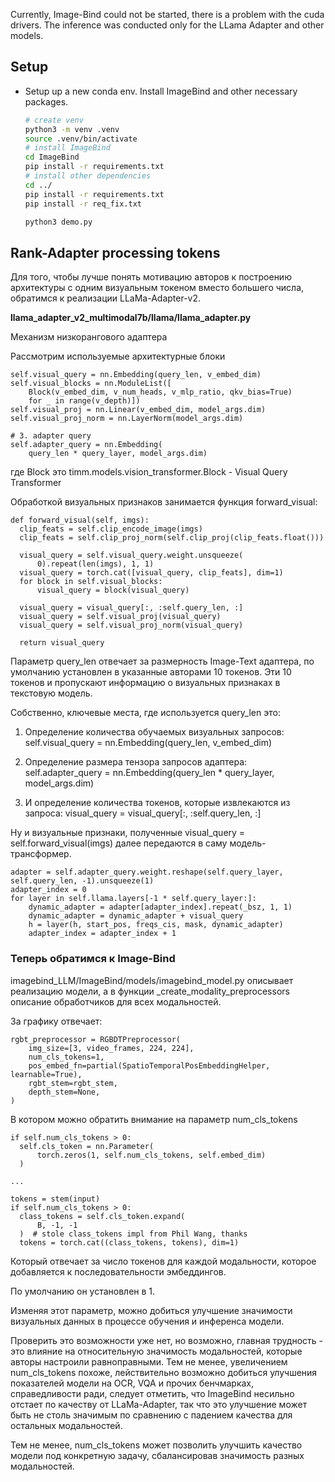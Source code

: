 Currently, Image-Bind could not be started, there is a problem with the cuda drivers. The inference was conducted only for the LLama Adapter and other models.


## Setup

* Setup up a new conda env. Install ImageBind and other necessary packages.
  ```bash
  # create venv
  python3 -m venv .venv
  source .venv/bin/activate
  # install ImageBind
  cd ImageBind
  pip install -r requirements.txt
  # install other dependencies
  cd ../
  pip install -r requirements.txt
  pip install -r req_fix.txt

  python3 demo.py
  ```

## Rank-Adapter processing tokens

Для того, чтобы лучше понять мотивацию авторов к построению архитектуры с одним визуальным токеном вместо большего числа, обратимся к реализации LLaMa-Adapter-v2.

**llama_adapter_v2_multimodal7b/llama/llama_adapter.py**

Механизм низкорангового адаптера 

Рассмотрим используемые архитектурные блоки

```
self.visual_query = nn.Embedding(query_len, v_embed_dim)
self.visual_blocks = nn.ModuleList([
    Block(v_embed_dim, v_num_heads, v_mlp_ratio, qkv_bias=True)
    for _ in range(v_depth)])
self.visual_proj = nn.Linear(v_embed_dim, model_args.dim)
self.visual_proj_norm = nn.LayerNorm(model_args.dim)

# 3. adapter query
self.adapter_query = nn.Embedding(
    query_len * query_layer, model_args.dim)
```

где Block это timm.models.vision_transformer.Block - Visual Query Transformer

Обработкой визуальных признаков занимается функция forward_visual:

```
def forward_visual(self, imgs):
  clip_feats = self.clip_encode_image(imgs)
  clip_feats = self.clip_proj_norm(self.clip_proj(clip_feats.float()))

  visual_query = self.visual_query.weight.unsqueeze(
      0).repeat(len(imgs), 1, 1)
  visual_query = torch.cat([visual_query, clip_feats], dim=1)
  for block in self.visual_blocks:
      visual_query = block(visual_query)

  visual_query = visual_query[:, :self.query_len, :]
  visual_query = self.visual_proj(visual_query)
  visual_query = self.visual_proj_norm(visual_query)

  return visual_query
```

Параметр query_len отвечает за размерность Image-Text адаптера, по умолчанию установлен в указанные авторами 10 токенов. Эти 10 токенов и пропускают информацию о визуальных признаках в текстовую модель.

Собственно, ключевые места, где используется query_len это:

1)  Определение количества обучаемых визуальных запросов:
    self.visual_query = nn.Embedding(query_len, v_embed_dim)

2)  Определение размера тензора запросов адаптера:
    self.adapter_query = nn.Embedding(query_len * query_layer, model_args.dim)

3)  И определение количества токенов, которые извлекаются из запроса:
    visual_query = visual_query[:, :self.query_len, :]

Ну и визуальные признаки, полученные visual_query = self.forward_visual(imgs) далее передаются в саму модель-трансформер.

```
adapter = self.adapter_query.weight.reshape(self.query_layer, self.query_len, -1).unsqueeze(1)
adapter_index = 0
for layer in self.llama.layers[-1 * self.query_layer:]:
    dynamic_adapter = adapter[adapter_index].repeat(_bsz, 1, 1)
    dynamic_adapter = dynamic_adapter + visual_query
    h = layer(h, start_pos, freqs_cis, mask, dynamic_adapter)
    adapter_index = adapter_index + 1
```

### Теперь обратимся к Image-Bind

imagebind_LLM/ImageBind/models/imagebind_model.py описывает реализацию модели, а в функции _create_modality_preprocessors описание обработчиков для всех модальностей.


За графику отвечает:

```
rgbt_preprocessor = RGBDTPreprocessor(
    img_size=[3, video_frames, 224, 224],
    num_cls_tokens=1,
    pos_embed_fn=partial(SpatioTemporalPosEmbeddingHelper, learnable=True),
    rgbt_stem=rgbt_stem,
    depth_stem=None,
)
```

В котором можно обратить внимание на параметр num_cls_tokens

```
if self.num_cls_tokens > 0:
  self.cls_token = nn.Parameter(
      torch.zeros(1, self.num_cls_tokens, self.embed_dim)
  )

...

tokens = stem(input)
if self.num_cls_tokens > 0:
  class_tokens = self.cls_token.expand(
      B, -1, -1
  )  # stole class_tokens impl from Phil Wang, thanks
  tokens = torch.cat((class_tokens, tokens), dim=1)
```

Который отвечает за число токенов для каждой модальности, которое добавляется к последовательности эмбеддингов.

По умолчанию он установлен в 1.

Изменяя этот параметр, можно добиться улучшение значимости визуальных данных в процессе обучения и инференса модели.

Проверить это возможности уже нет, но возможно, главная трудность - это влияние на относительную значимость модальностей, которые авторы настроили равноправными. Тем не менее, увеличением num_cls_tokens похоже, лействительно возможно добиться улучшения показателей модели на OCR, VQA и прочих бенчмарках, справедливости ради, следует отметить, что ImageBind несильно отстает по качеству от LLaMa-Adapter, так что это улучшение может быть не столь значимым по сравнению с падением качества для остальных модальностей.

Тем не менее, num_cls_tokens может позволить улучшить качество модели под конкретную задачу, сбалансировав значимость разных модальностей.

